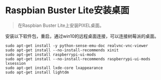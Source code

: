 # Raspbian Buster Lite安装桌面

> 在Raspbian Buster Lite上安装PIXEL桌面。

<!-- more -->

安装以下软件包，重启，通过win10的远程桌面连接，可以连接树莓派的桌面。

```shell
sudo apt-get install -y python-sense-emu-doc realvnc-vnc-viewer
sudo apt-get install --no-install-recommends xinit
sudo apt-get install raspberrypi-ui-mods
sudo apt-get install --no-install-recommends raspberrypi-ui-mods lxsession
sudo apt-get install lxde-core lxappearance
sudo apt-get install lightdm
```